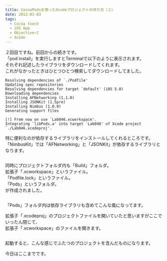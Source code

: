```yaml
---
title: CocoaPodsを使ったXcodeプロジェクトの作り方（２）
date: 2013-01-03
tags:
  - Cocoa touch
  - iOS App
  - Objective-C
  - Xcode
---
```


２回目ですね。前回からの続きです。<br>
「pod install」を実行しますとTerminalで以下のように表示されます。<br>
それぞれ記述したライブラリをダウンロードしてくれます。<br>
これがなかったときはひとつひとつ検索してダウンロードしてました。

~~~shell
Resolving dependencies of `./Podfile'
Updating spec repositories
Resolving dependencies for target `default' (iOS 5.0)
Downloading dependencies
Installing AFNetworking (1.1.0)
Installing JSONKit (1.5pre)
Installing Nimbus (1.0.0)
Generating support files

[!] From now on use `Lab046.xcworkspace'.
Integrating `libPods.a' into target `Lab046' of Xcode project `./Lab046.xcodeproj'.
~~~

特に便利なのが依存するライブラリをインストールしてくれるところです。<br>
「NimbusKit」では「AFNetworking」と「JSONKit」が依存するライブラリとなります。

<img src="http://farm9.staticflickr.com/8221/8340313796_1f3f27c6c9.jpg" alt="" />

同時にプロジェクトフォルダ内も「Build」フォルダ。<br>
拡張子「.xcworkspace」というファイル。<br>
「Podfile.lock」というファイル。<br>
「Pods」というフォルダ。<br>
が作成されました。

<img src="http://farm9.staticflickr.com/8362/8340354408_5fd69c9090.jpg" alt="" />

「Pods」フォルダ内は依存ライブラリも含めてこんな風になってます。

拡張子「.xcodeproj」のプロジェクトファイルを開いていたと思いますがここでいったん閉じて、<br>
拡張子「.xcworkspace」のファイルを開きます。

<img src="http://farm9.staticflickr.com/8215/8339325517_2ea285ed09_o.png" alt="" />

起動すると、こんな感じでふたつのプロジェクトを含んだものになります。

今日はここまでです。
